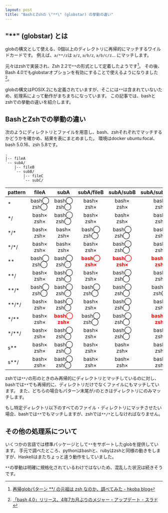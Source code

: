 ```yaml
---
layout: post
title: "BashとZshの \"**\" (globstar) の挙動の違い"
---
```


## "**" (globstar) とは

globの構文として使える、0個以上のディレクトリに再帰的にマッチするワイルドカードです。
例えば、`a/**/z`は `a/z`, `a/b/z`, `a/b/c/z`... にマッチします。

元々はzshで実装され、Zsh 2.2で`**`の形式として定着したようです[^1]。
その後、Bash 4.0でもglobstarオプションを有効にすることで使えるようになりました[^2]。

globの構文はPOSIX.2にも定義されていますが、そこには`**`は含まれていないため、処理系によって動作がまちまちになっています。
この記事では、bashとzshでの挙動の違いを紹介します。

[^1]: [再帰globパターン **/ の元祖は zsh なのか、調べてみた - hkoba blog](https://hkoba.hatenablog.com/entry/2016/02/10/230206)
[^2]: [「bash 4.0」リリース、4年7カ月ぶりのメジャー・アップデート - スラド](https://srad.jp/story/09/02/24/1538237/)

## BashとZshでの挙動の違い

次のようにディレクトリとファイルを用意し、bash、zshそれぞれでマッチするかどうかを確かめ、結果を表にまとめました。
環境はdocker ubuntu:focal、bash 5.0.16、zsh 5.8です。

```
.
|-- fileA
`-- subA/
    |-- fileB
    `-- subB/
        |-- fileC
        `-- subC/
```

| pattern  | fileA | subA | subA/fileB | subA/subB | subA/subB/fileC | subA/subB/subC |
|:---------|:-----:|:----:|:----------:|:---------:|:---------------:|:--------------:|
| \*       | bash◯<br>zsh◯ | bash◯<br>zsh◯ | bash×<br>zsh× | bash×<br>zsh× | bash×<br>zsh× | bash×<br>zsh× |
| \*/      | bash×<br>zsh× | bash◯<br>zsh◯ | bash×<br>zsh× | bash×<br>zsh× | bash×<br>zsh× | bash×<br>zsh× |
| \*/\*    | bash×<br>zsh× | bash×<br>zsh× | bash◯<br>zsh◯ | bash◯<br>zsh◯ | bash×<br>zsh× | bash×<br>zsh× |
| \*/\*/   | bash×<br>zsh× | bash×<br>zsh× | bash×<br>zsh× | bash◯<br>zsh◯ | bash×<br>zsh× | bash×<br>zsh× |
| \*\*     | bash◯<br>zsh◯ | bash◯<br>zsh◯ | **<font color="red">bash◯<br>zsh×</font>** | **<font color="red">bash◯<br>zsh×</font>** | **<font color="red">bash◯<br>zsh×</font>** | **<font color="red">bash◯<br>zsh×</font>** |
| \*\*/    | bash×<br>zsh× | bash◯<br>zsh◯ | bash×<br>zsh× | bash◯<br>zsh◯ | bash×<br>zsh× | bash◯<br>zsh◯ |
| \*\*/\*  | bash◯<br>zsh◯ | bash◯<br>zsh◯ | bash◯<br>zsh◯ | bash◯<br>zsh◯ | bash◯<br>zsh◯ | bash◯<br>zsh◯ |
| \*\*/\*/ | bash×<br>zsh× | bash◯<br>zsh◯ | bash×<br>zsh× | bash◯<br>zsh◯ | bash×<br>zsh× | bash◯<br>zsh◯ |
| \*/\*\*  | bash×<br>zsh× | **<font color="red">bash◯<br>zsh×</font>** | bash◯<br>zsh◯ | bash◯<br>zsh◯ | **<font color="red">bash◯<br>zsh×</font>** | **<font color="red">bash◯<br>zsh×</font>** |
| \*/\*\*/ | bash×<br>zsh× | bash◯<br>zsh◯ | bash×<br>zsh× | bash◯<br>zsh◯ | bash×<br>zsh× | bash◯<br>zsh◯ |
| s\*\*    | bash×<br>zsh× | bash◯<br>zsh◯ | bash×<br>zsh× | bash×<br>zsh× | bash×<br>zsh× | bash×<br>zsh× |
| s\*\*/   | bash×<br>zsh× | bash◯<br>zsh◯ | bash×<br>zsh× | bash×<br>zsh× | bash×<br>zsh× | bash×<br>zsh× |

zshでは`**/`の形のときのみ再帰的にディレクトリとマッチしているのに対し、bashでは`**`でも再帰的に、ディレクトリだけでなくファイルにもマッチしています。
また、どちらの場合もパターン末尾が`/`のときはディレクトリにのみマッチします。

もし特定ディレクトリ以下のすべてのファイル・ディレクトリにマッチさせたい場合、bashでは`**`でもマッチしますが、zshでは`**/*`としなければなりません。

## その他の処理系について

いくつかの言語では標準パッケージとして`**`をサポートしたglobを提供しています。
手元で調べたところ、pythonはbashと、rubyはzshと同様の動きをしますが、Haskellはまたちょっと違う動作をしていました。

`**`の挙動は明確に規格化されているわけではないため、混乱した状況は続きそうです。
